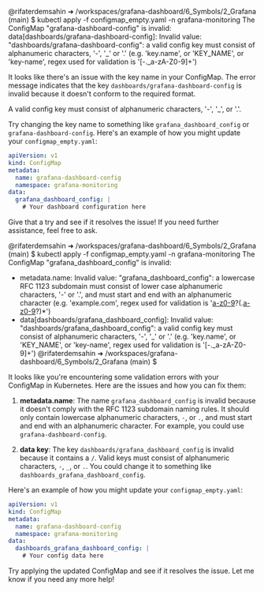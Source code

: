 @rifaterdemsahin ➜ /workspaces/grafana-dashboard/6_Symbols/2_Grafana (main) $ kubectl apply -f configmap_empty.yaml -n grafana-monitoring
The ConfigMap "grafana-dashboard-config" is invalid: data[dashboards/grafana-dashboard-config]: Invalid value: "dashboards/grafana-dashboard-config": a valid config key must consist of alphanumeric characters, '-', '_' or '.' (e.g. 'key.name',  or 'KEY_NAME',  or 'key-name', regex used for validation is '[-._a-zA-Z0-9]+')


It looks like there's an issue with the key name in your ConfigMap. The error message indicates that the key `dashboards/grafana-dashboard-config` is invalid because it doesn't conform to the required format. 

A valid config key must consist of alphanumeric characters, '-', '_', or '.'.

Try changing the key name to something like `grafana_dashboard_config` or `grafana-dashboard-config`. Here's an example of how you might update your `configmap_empty.yaml`:

```yaml
apiVersion: v1
kind: ConfigMap
metadata:
  name: grafana-dashboard-config
  namespace: grafana-monitoring
data:
  grafana_dashboard_config: |
    # Your dashboard configuration here
```

Give that a try and see if it resolves the issue! If you need further assistance, feel free to ask.


@rifaterdemsahin ➜ /workspaces/grafana-dashboard/6_Symbols/2_Grafana (main) $ kubectl apply -f configmap_empty.yaml -n grafana-monitoring 
The ConfigMap "grafana_dashboard_config" is invalid: 
* metadata.name: Invalid value: "grafana_dashboard_config": a lowercase RFC 1123 subdomain must consist of lower case alphanumeric characters, '-' or '.', and must start and end with an alphanumeric character (e.g. 'example.com', regex used for validation is '[a-z0-9]([-a-z0-9]*[a-z0-9])?(\.[a-z0-9]([-a-z0-9]*[a-z0-9])?)*')
* data[dashboards/grafana_dashboard_config]: Invalid value: "dashboards/grafana_dashboard_config": a valid config key must consist of alphanumeric characters, '-', '_' or '.' (e.g. 'key.name',  or 'KEY_NAME',  or 'key-name', regex used for validation is '[-._a-zA-Z0-9]+')
@rifaterdemsahin ➜ /workspaces/grafana-dashboard/6_Symbols/2_Grafana (main) $ 


It looks like you're encountering some validation errors with your ConfigMap in Kubernetes. Here are the issues and how you can fix them:

1. **metadata.name**: The name `grafana_dashboard_config` is invalid because it doesn't comply with the RFC 1123 subdomain naming rules. It should only contain lowercase alphanumeric characters, `-`, or `.`, and must start and end with an alphanumeric character. For example, you could use `grafana-dashboard-config`.

2. **data key**: The key `dashboards/grafana_dashboard_config` is invalid because it contains a `/`. Valid keys must consist of alphanumeric characters, `-`, `_`, or `.`. You could change it to something like `dashboards_grafana_dashboard_config`.

Here's an example of how you might update your `configmap_empty.yaml`:

```yaml
apiVersion: v1
kind: ConfigMap
metadata:
  name: grafana-dashboard-config
  namespace: grafana-monitoring
data:
  dashboards_grafana_dashboard_config: |
    # Your config data here
```

Try applying the updated ConfigMap and see if it resolves the issue. Let me know if you need any more help!